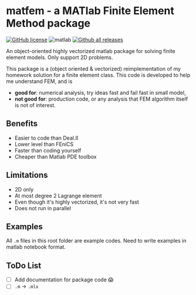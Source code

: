 # matfem - a MATlab Finite Element Method package

[![GitHub license](https://img.shields.io/apm/l/vim-mode.svg)](https://github.com/xhu4/matfem/blob/master/LICENSE)
![matlab](https://img.shields.io/badge/language-Matlab-blue.svg)
[![Github all releases](https://img.shields.io/github/downloads/xhu4/matfem/total.svg)](https://GitHub.com/xhu4/matfem/releases/)

An object-oriented highly vectorized matlab package for solving finite element models. Only support 2D problems.

This package is a (object oriented & vectorized) reimplementation of my homework solution for a finite element class. This code is developed to help me understand FEM, and is
* **good for**: numerical analysis, try ideas fast and fail fast in small model,
* **not good for**: production code, or any analysis that FEM algorithm itself is not of interest.


## Benefits

* Easier to code than Deal.II
* Lower level than FEniCS
* Faster than coding yourself
* Cheaper than Matlab PDE toolbox

## Limitations

* 2D only
* At most degree 2 Lagrange element
* Even though it's highly vectorized, it's not very fast
* Does not run in parallel

## Examples

All `.m` files in this root folder are example codes.
Need to write examples in matlab notebook format.

## ToDo List

- [ ] Add documentation for package code :scream:
- [ ] `.m` -> `.mlx`
